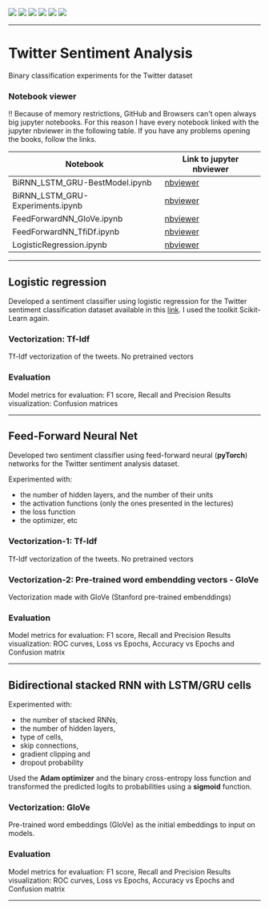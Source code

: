 ![](https://img.shields.io/badge/PyTorch%20-%23EE4C2C.svg?&style=for-the-badge&logo=PyTorch&logoColor=white)
![](https://img.shields.io/badge/pandas%20-%23150458.svg?&style=for-the-badge&logo=pandas&logoColor=white)
![](https://img.shields.io/badge/numpy%20-%23013243.svg?&style=for-the-badge&logo=numpy&logoColor=white)
![](https://img.shields.io/badge/python%20-%2314354C.svg?&style=for-the-badge&logo=python&logoColor=white)
![](https://img.shields.io/badge/Jupyter%20-%23F37626.svg?&style=for-the-badge&logo=Jupyter&logoColor=white)
![](https://img.shields.io/badge/Twitter%20-%231DA1F2.svg?&style=for-the-badge&logo=Twitter&logoColor=white)


---
# Twitter Sentiment Analysis
Binary classification experiments for the Twitter dataset

###  Notebook viewer

‼️ Because of memory restrictions, GitHub and Browsers can't open  always big jupyter notebooks. 
For this reason I have every notebook linked with the jupyter nbviewer in the following table. 
If you have any problems opening the books, follow the links.

|Notebook | Link to jupyter nbviewer |
|----|----|
| BiRNN_LSTM_GRU-BestModel.ipynb | [nbviewer](https://nbviewer.jupyter.org/github/Nikoletos-K/Twitter-Sentiment-Analysis/blob/main/BiRNN_LSTM_GRU-BestModel.ipynb) |
| BiRNN_LSTM_GRU-Experiments.ipynb | [nbviewer](https://nbviewer.jupyter.org/github/Nikoletos-K/Twitter-Sentiment-Analysis/blob/main/BiRNN_LSTM_GRU-Experiments.ipynb) |
| FeedForwardNN_GloVe.ipynb | [nbviewer](https://nbviewer.jupyter.org/github/Nikoletos-K/Twitter-Sentiment-Analysis/blob/main/FeedForwardNN_GloVe.ipynb) |
| FeedForwardNN_TfiDf.ipynb | [nbviewer](https://nbviewer.jupyter.org/github/Nikoletos-K/Twitter-Sentiment-Analysis/blob/main/FeedForwardNN_TfiDf.ipynb) |
| LogisticRegression.ipynb | [nbviewer](https://nbviewer.jupyter.org/github/Nikoletos-K/Twitter-Sentiment-Analysis/blob/main/LogisticRegression.ipynb) |


---
## Logistic regression
Developed a sentiment classifier using logistic regression for the Twitter sentiment classification dataset available in this [link](https://drive.google.com/file/d/1dTIWNpjlrnTQBIQtaGOh0jCRYZiAQO79/view?usp=sharing). I used the
toolkit Scikit-Learn again. 

### Vectorization: Tf-Idf
Tf-Idf vectorization of the tweets. No pretrained vectors

### Evaluation
Model metrics for evaluation: F1 score, Recall and Precision
Results visualization: Confusion matrices

---

## Feed-Forward Neural Net

Developed two sentiment classifier using feed-forward neural (__pyTorch__) networks for the Twitter sentiment
analysis dataset.

Experimented with:
- the number of hidden layers, and the number of their units
- the activation functions (only the ones presented in the lectures)
- the loss function
- the optimizer, etc

### Vectorization-1: Tf-Idf
Tf-Idf vectorization of the tweets. No pretrained vectors

### Vectorization-2: Pre-trained word embendding vectors - __GloVe__
Vectorization made with GloVe (Stanford pre-trained embenddings)

### Evaluation
Model metrics for evaluation: F1 score, Recall and Precision
Results visualization: ROC curves, Loss vs Epochs, Accuracy vs Epochs and Confusion matrix

---

## Bidirectional stacked RNN with LSTM/GRU cells

Experimented with:
- the number of stacked RNNs,
- the number of hidden layers, 
- type of cells,
- skip connections, 
- gradient clipping and 
- dropout probability

Used the __Adam optimizer__ and the binary cross-entropy loss function and transformed the predicted logits to probabilities using a __sigmoid__ function.

### Vectorization: GloVe
Pre-trained word embeddings (GloVe) as the initial embeddings to input on models.

### Evaluation
Model metrics for evaluation: F1 score, Recall and Precision
Results visualization: ROC curves, Loss vs Epochs, Accuracy vs Epochs and Confusion matrix

---

